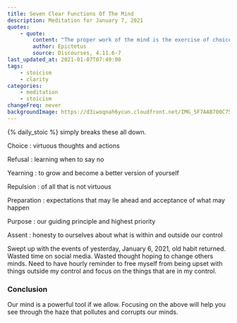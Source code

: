 ```yaml
---
title: Seven Clear Functions Of The Mind
description: Meditation for January 7, 2021
quotes: 
    - quote:
        content: "The proper work of the mind is the exercise of choice, refusal, yearning, repulsion, preparation, purpose, and assent. What then can pollute and clog the mind’s proper functioning? Nothing but its own corrupt decisions."
        author: Epictetus
        source: Discourses, 4.11.6-7
last_updated_at: 2021-01-07T07:49:00
tags:
    - stoicism
    - clarity
categories:
    - meditation
    - stoicism
changeFreq: never
backgroundImage: https://d3iwoqnah6ycun.cloudfront.net/IMG_5F7AAB700C75.jpg
---
```


{% daily_stoic %} simply breaks these all down.

Choice
: virtuous thoughts and actions

Refusal
: learning when to say no

Yearning
: to grow and become a better version of yourself

Repulsion
: of all that is not virtuous

Preparation
: expectations that may lie ahead and acceptance of what may happen

Purpose
: our guiding principle and highest priority

Assent
: honesty to ourselves about what is within and outside our control

Swept up with the events of yesterday, January 6, 2021, old habit returned. Wasted time on social media. Wasted thought
hoping to change others minds. Need to have hourly reminder to free myself from being upset with things outside my
control and focus on the things that are in my control.

### Conclusion

Our mind is a powerful tool if we allow. Focusing on the above will help you see through the haze that pollutes and
corrupts our minds.
